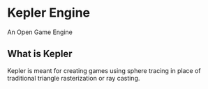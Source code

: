 # Kepler Engine

An Open Game Engine

## What is Kepler

Kepler is meant for creating games using sphere tracing in place of traditional
triangle rasterization or ray casting.
